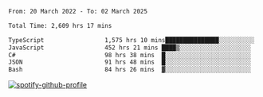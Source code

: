 <!--START_SECTION:waka-->

```txt
From: 20 March 2022 - To: 02 March 2025

Total Time: 2,609 hrs 17 mins

TypeScript                 1,575 hrs 10 mins███████████████░░░░░░░░░░   60.37 %
JavaScript                 452 hrs 21 mins ████▒░░░░░░░░░░░░░░░░░░░░   17.34 %
C#                         98 hrs 38 mins  █░░░░░░░░░░░░░░░░░░░░░░░░   03.78 %
JSON                       91 hrs 48 mins  █░░░░░░░░░░░░░░░░░░░░░░░░   03.52 %
Bash                       84 hrs 26 mins  ▓░░░░░░░░░░░░░░░░░░░░░░░░   03.24 %
```

<!--END_SECTION:waka-->
[![spotify-github-profile](https://spotify-github-profile.vercel.app/api/view?uid=c00zprrvy9xiloa9qnco3hmng&cover_image=true&theme=novatorem&show_offline=false&background_color=121212&bar_color=53b14f&bar_color_cover=false)](https://spotify-github-profile.vercel.app/api/view?uid=c00zprrvy9xiloa9qnco3hmng&redirect=true)



